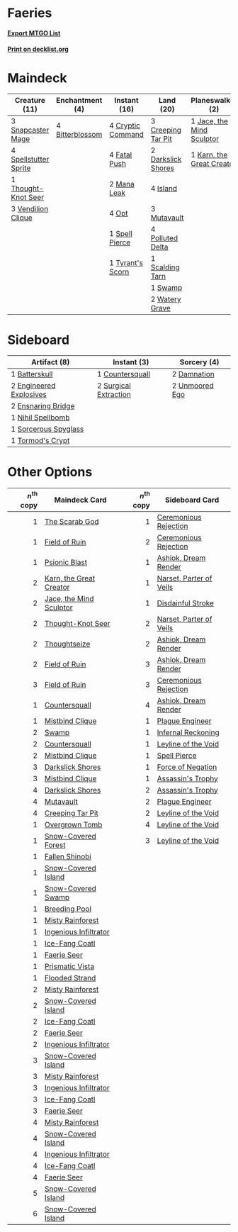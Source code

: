 # Faeries

#### [Export MTGO List](../collection/Faeries/Faeries.txt)
#### [Print on decklist.org](http://decklist.org/?deckmain=4%09Bitterblossom%0A2%09Collective%20Brutality%0A3%09Creeping%20Tar%20Pit%0A4%09Cryptic%20Command%0A2%09Darkslick%20Shores%0A4%09Fatal%20Push%0A4%09Inquisition%20of%20Kozilek%0A4%09Island%0A1%09Jace,%20the%20Mind%20Sculptor%0A1%09Karn,%20the%20Great%20Creator%0A2%09Mana%20Leak%0A3%09Mutavault%0A4%09Opt%0A4%09Polluted%20Delta%0A1%09Scalding%20Tarn%0A3%09Snapcaster%20Mage%0A1%09Spell%20Pierce%0A4%09Spellstutter%20Sprite%0A1%09Swamp%0A1%09Thought-Knot%20Seer%0A1%09Thoughtseize%0A1%09Tyrant's%20Scorn%0A3%09Vendilion%20Clique%0A2%09Watery%20Grave&deckside=1%09Batterskull%0A1%09Countersquall%0A2%09Damnation%0A2%09Engineered%20Explosives%0A2%09Ensnaring%20Bridge%0A1%09Nihil%20Spellbomb%0A1%09Sorcerous%20Spyglass%0A2%09Surgical%20Extraction%0A1%09Tormod's%20Crypt%0A2%09Unmoored%20Ego)
# Maindeck

|                                         Creature (11)                                          |                                     Enchantment (4)                                      |                                        Instant (16)                                        |                                          Land (20)                                          |                                          Planeswalker (2)                                          |                                            Sorcery (7)                                            |
|------------------------------------------------------------------------------------------------|------------------------------------------------------------------------------------------|--------------------------------------------------------------------------------------------|---------------------------------------------------------------------------------------------|----------------------------------------------------------------------------------------------------|---------------------------------------------------------------------------------------------------|
|3 [Snapcaster Mage](http://gatherer.wizards.com/Pages/Card/Details.aspx?multiverseid=227676)    |4 [Bitterblossom](http://gatherer.wizards.com/Pages/Card/Details.aspx?multiverseid=397701)|4 [Cryptic Command](http://gatherer.wizards.com/Pages/Card/Details.aspx?multiverseid=438614)|3 [Creeping Tar Pit](http://gatherer.wizards.com/Pages/Card/Details.aspx?multiverseid=457138)|1 [Jace, the Mind Sculptor](http://gatherer.wizards.com/Pages/Card/Details.aspx?multiverseid=442051)|2 [Collective Brutality](http://gatherer.wizards.com/Pages/Card/Details.aspx?multiverseid=414380)  |
|4 [Spellstutter Sprite](http://gatherer.wizards.com/Pages/Card/Details.aspx?multiverseid=139429)|                                                                                          |4 [Fatal Push](http://gatherer.wizards.com/Pages/Card/Details.aspx?multiverseid=423724)     |2 [Darkslick Shores](http://gatherer.wizards.com/Pages/Card/Details.aspx?multiverseid=209400)|1 [Karn, the Great Creator](http://gatherer.wizards.com/Pages/Card/Details.aspx?multiverseid=460928)|4 [Inquisition of Kozilek](http://gatherer.wizards.com/Pages/Card/Details.aspx?multiverseid=416897)|
|1 [Thought-Knot Seer](http://gatherer.wizards.com/Pages/Card/Details.aspx?multiverseid=407519)  |                                                                                          |2 [Mana Leak](http://gatherer.wizards.com/Pages/Card/Details.aspx?multiverseid=45242)       |4 [Island](http://gatherer.wizards.com/Pages/Card/Details.aspx?multiverseid=439857)          |                                                                                                    |1 [Thoughtseize](http://gatherer.wizards.com/Pages/Card/Details.aspx?multiverseid=438676)          |
|3 [Vendilion Clique](http://gatherer.wizards.com/Pages/Card/Details.aspx?multiverseid=442065)   |                                                                                          |4 [Opt](http://gatherer.wizards.com/Pages/Card/Details.aspx?multiverseid=442948)            |3 [Mutavault](http://gatherer.wizards.com/Pages/Card/Details.aspx?multiverseid=370733)       |                                                                                                    |                                                                                                   |
|                                                                                                |                                                                                          |1 [Spell Pierce](http://gatherer.wizards.com/Pages/Card/Details.aspx?multiverseid=425876)   |4 [Polluted Delta](http://gatherer.wizards.com/Pages/Card/Details.aspx?multiverseid=405104)  |                                                                                                    |                                                                                                   |
|                                                                                                |                                                                                          |1 [Tyrant's Scorn](http://gatherer.wizards.com/Pages/Card/Details.aspx?multiverseid=461152) |1 [Scalding Tarn](http://gatherer.wizards.com/Pages/Card/Details.aspx?multiverseid=405107)   |                                                                                                    |                                                                                                   |
|                                                                                                |                                                                                          |                                                                                            |1 [Swamp](http://gatherer.wizards.com/Pages/Card/Details.aspx?multiverseid=439858)           |                                                                                                    |                                                                                                   |
|                                                                                                |                                                                                          |                                                                                            |2 [Watery Grave](http://gatherer.wizards.com/Pages/Card/Details.aspx?multiverseid=405114)    |                                                                                                    |                                                                                                   |


# Sideboard

|                                          Artifact (8)                                           |                                          Instant (3)                                           |                                       Sorcery (4)                                       |
|-------------------------------------------------------------------------------------------------|------------------------------------------------------------------------------------------------|-----------------------------------------------------------------------------------------|
|1 [Batterskull](http://gatherer.wizards.com/Pages/Card/Details.aspx?multiverseid=233055)         |1 [Countersquall](http://gatherer.wizards.com/Pages/Card/Details.aspx?multiverseid=186327)      |2 [Damnation](http://gatherer.wizards.com/Pages/Card/Details.aspx?multiverseid=425888)   |
|2 [Engineered Explosives](http://gatherer.wizards.com/Pages/Card/Details.aspx?multiverseid=50139)|2 [Surgical Extraction](http://gatherer.wizards.com/Pages/Card/Details.aspx?multiverseid=397706)|2 [Unmoored Ego](http://gatherer.wizards.com/Pages/Card/Details.aspx?multiverseid=452962)|
|2 [Ensnaring Bridge](http://gatherer.wizards.com/Pages/Card/Details.aspx?multiverseid=15866)     |                                                                                                |                                                                                         |
|1 [Nihil Spellbomb](http://gatherer.wizards.com/Pages/Card/Details.aspx?multiverseid=442215)     |                                                                                                |                                                                                         |
|1 [Sorcerous Spyglass](http://gatherer.wizards.com/Pages/Card/Details.aspx?multiverseid=435407)  |                                                                                                |                                                                                         |
|1 [Tormod's Crypt](http://gatherer.wizards.com/Pages/Card/Details.aspx?multiverseid=389723)      |                                                                                                |                                                                                         |


# Other Options

|*n*<sup>th</sup> copy|                                          Maindeck Card                                           |*n*<sup>th</sup> copy|                                          Sideboard Card                                          |
|--------------------:|--------------------------------------------------------------------------------------------------|--------------------:|--------------------------------------------------------------------------------------------------|
|                    1|[The Scarab God](http://gatherer.wizards.com/Pages/Card/Details.aspx?multiverseid=430834)         |                    1|[Ceremonious Rejection](http://gatherer.wizards.com/Pages/Card/Details.aspx?multiverseid=417613)  |
|                    1|[Field of Ruin](http://gatherer.wizards.com/Pages/Card/Details.aspx?multiverseid=435415)          |                    2|[Ceremonious Rejection](http://gatherer.wizards.com/Pages/Card/Details.aspx?multiverseid=417613)  |
|                    1|[Psionic Blast](http://gatherer.wizards.com/Pages/Card/Details.aspx?multiverseid=719)             |                    1|[Ashiok, Dream Render](http://gatherer.wizards.com/Pages/Card/Details.aspx?multiverseid=461155)   |
|                    2|[Karn, the Great Creator](http://gatherer.wizards.com/Pages/Card/Details.aspx?multiverseid=460928)|                    1|[Narset, Parter of Veils](http://gatherer.wizards.com/Pages/Card/Details.aspx?multiverseid=460988)|
|                    2|[Jace, the Mind Sculptor](http://gatherer.wizards.com/Pages/Card/Details.aspx?multiverseid=442051)|                    1|[Disdainful Stroke](http://gatherer.wizards.com/Pages/Card/Details.aspx?multiverseid=420705)      |
|                    2|[Thought-Knot Seer](http://gatherer.wizards.com/Pages/Card/Details.aspx?multiverseid=407519)      |                    2|[Narset, Parter of Veils](http://gatherer.wizards.com/Pages/Card/Details.aspx?multiverseid=460988)|
|                    2|[Thoughtseize](http://gatherer.wizards.com/Pages/Card/Details.aspx?multiverseid=438676)           |                    2|[Ashiok, Dream Render](http://gatherer.wizards.com/Pages/Card/Details.aspx?multiverseid=461155)   |
|                    2|[Field of Ruin](http://gatherer.wizards.com/Pages/Card/Details.aspx?multiverseid=435415)          |                    3|[Ashiok, Dream Render](http://gatherer.wizards.com/Pages/Card/Details.aspx?multiverseid=461155)   |
|                    3|[Field of Ruin](http://gatherer.wizards.com/Pages/Card/Details.aspx?multiverseid=435415)          |                    3|[Ceremonious Rejection](http://gatherer.wizards.com/Pages/Card/Details.aspx?multiverseid=417613)  |
|                    1|[Countersquall](http://gatherer.wizards.com/Pages/Card/Details.aspx?multiverseid=186327)          |                    4|[Ashiok, Dream Render](http://gatherer.wizards.com/Pages/Card/Details.aspx?multiverseid=461155)   |
|                    1|[Mistbind Clique](http://gatherer.wizards.com/Pages/Card/Details.aspx?multiverseid=141825)        |                    1|[Plague Engineer](http://gatherer.wizards.com/Pages/Card/Details.aspx?multiverseid=464049)        |
|                    2|[Swamp](http://gatherer.wizards.com/Pages/Card/Details.aspx?multiverseid=439858)                  |                    1|[Infernal Reckoning](http://gatherer.wizards.com/Pages/Card/Details.aspx?multiverseid=447238)     |
|                    2|[Countersquall](http://gatherer.wizards.com/Pages/Card/Details.aspx?multiverseid=186327)          |                    1|[Leyline of the Void](http://gatherer.wizards.com/Pages/Card/Details.aspx?multiverseid=107682)    |
|                    2|[Mistbind Clique](http://gatherer.wizards.com/Pages/Card/Details.aspx?multiverseid=141825)        |                    1|[Spell Pierce](http://gatherer.wizards.com/Pages/Card/Details.aspx?multiverseid=425876)           |
|                    3|[Darkslick Shores](http://gatherer.wizards.com/Pages/Card/Details.aspx?multiverseid=209400)       |                    1|[Force of Negation](http://gatherer.wizards.com/Pages/Card/Details.aspx?multiverseid=464001)      |
|                    3|[Mistbind Clique](http://gatherer.wizards.com/Pages/Card/Details.aspx?multiverseid=141825)        |                    1|[Assassin's Trophy](http://gatherer.wizards.com/Pages/Card/Details.aspx?multiverseid=452902)      |
|                    4|[Darkslick Shores](http://gatherer.wizards.com/Pages/Card/Details.aspx?multiverseid=209400)       |                    2|[Assassin's Trophy](http://gatherer.wizards.com/Pages/Card/Details.aspx?multiverseid=452902)      |
|                    4|[Mutavault](http://gatherer.wizards.com/Pages/Card/Details.aspx?multiverseid=370733)              |                    2|[Plague Engineer](http://gatherer.wizards.com/Pages/Card/Details.aspx?multiverseid=464049)        |
|                    4|[Creeping Tar Pit](http://gatherer.wizards.com/Pages/Card/Details.aspx?multiverseid=457138)       |                    2|[Leyline of the Void](http://gatherer.wizards.com/Pages/Card/Details.aspx?multiverseid=107682)    |
|                    1|[Overgrown Tomb](http://gatherer.wizards.com/Pages/Card/Details.aspx?multiverseid=405103)         |                    4|[Leyline of the Void](http://gatherer.wizards.com/Pages/Card/Details.aspx?multiverseid=107682)    |
|                    1|[Snow-Covered Forest](http://gatherer.wizards.com/Pages/Card/Details.aspx?multiverseid=121192)    |                    3|[Leyline of the Void](http://gatherer.wizards.com/Pages/Card/Details.aspx?multiverseid=107682)    |
|                    1|[Fallen Shinobi](http://gatherer.wizards.com/Pages/Card/Details.aspx?multiverseid=464148)         |                     |                                                                                                  |
|                    1|[Snow-Covered Island](http://gatherer.wizards.com/Pages/Card/Details.aspx?multiverseid=121130)    |                     |                                                                                                  |
|                    1|[Snow-Covered Swamp](http://gatherer.wizards.com/Pages/Card/Details.aspx?multiverseid=121256)     |                     |                                                                                                  |
|                    1|[Breeding Pool](http://gatherer.wizards.com/Pages/Card/Details.aspx?multiverseid=97088)           |                     |                                                                                                  |
|                    1|[Misty Rainforest](http://gatherer.wizards.com/Pages/Card/Details.aspx?multiverseid=405102)       |                     |                                                                                                  |
|                    1|[Ingenious Infiltrator](http://gatherer.wizards.com/Pages/Card/Details.aspx?multiverseid=464153)  |                     |                                                                                                  |
|                    1|[Ice-Fang Coatl](http://gatherer.wizards.com/Pages/Card/Details.aspx?multiverseid=464152)         |                     |                                                                                                  |
|                    1|[Faerie Seer](http://gatherer.wizards.com/Pages/Card/Details.aspx?multiverseid=464000)            |                     |                                                                                                  |
|                    1|[Prismatic Vista](http://gatherer.wizards.com/Pages/Card/Details.aspx?multiverseid=464193)        |                     |                                                                                                  |
|                    1|[Flooded Strand](http://gatherer.wizards.com/Pages/Card/Details.aspx?multiverseid=405098)         |                     |                                                                                                  |
|                    2|[Misty Rainforest](http://gatherer.wizards.com/Pages/Card/Details.aspx?multiverseid=405102)       |                     |                                                                                                  |
|                    2|[Snow-Covered Island](http://gatherer.wizards.com/Pages/Card/Details.aspx?multiverseid=121130)    |                     |                                                                                                  |
|                    2|[Ice-Fang Coatl](http://gatherer.wizards.com/Pages/Card/Details.aspx?multiverseid=464152)         |                     |                                                                                                  |
|                    2|[Faerie Seer](http://gatherer.wizards.com/Pages/Card/Details.aspx?multiverseid=464000)            |                     |                                                                                                  |
|                    2|[Ingenious Infiltrator](http://gatherer.wizards.com/Pages/Card/Details.aspx?multiverseid=464153)  |                     |                                                                                                  |
|                    3|[Snow-Covered Island](http://gatherer.wizards.com/Pages/Card/Details.aspx?multiverseid=121130)    |                     |                                                                                                  |
|                    3|[Misty Rainforest](http://gatherer.wizards.com/Pages/Card/Details.aspx?multiverseid=405102)       |                     |                                                                                                  |
|                    3|[Ingenious Infiltrator](http://gatherer.wizards.com/Pages/Card/Details.aspx?multiverseid=464153)  |                     |                                                                                                  |
|                    3|[Ice-Fang Coatl](http://gatherer.wizards.com/Pages/Card/Details.aspx?multiverseid=464152)         |                     |                                                                                                  |
|                    3|[Faerie Seer](http://gatherer.wizards.com/Pages/Card/Details.aspx?multiverseid=464000)            |                     |                                                                                                  |
|                    4|[Misty Rainforest](http://gatherer.wizards.com/Pages/Card/Details.aspx?multiverseid=405102)       |                     |                                                                                                  |
|                    4|[Snow-Covered Island](http://gatherer.wizards.com/Pages/Card/Details.aspx?multiverseid=121130)    |                     |                                                                                                  |
|                    4|[Ingenious Infiltrator](http://gatherer.wizards.com/Pages/Card/Details.aspx?multiverseid=464153)  |                     |                                                                                                  |
|                    4|[Ice-Fang Coatl](http://gatherer.wizards.com/Pages/Card/Details.aspx?multiverseid=464152)         |                     |                                                                                                  |
|                    4|[Faerie Seer](http://gatherer.wizards.com/Pages/Card/Details.aspx?multiverseid=464000)            |                     |                                                                                                  |
|                    5|[Snow-Covered Island](http://gatherer.wizards.com/Pages/Card/Details.aspx?multiverseid=121130)    |                     |                                                                                                  |
|                    6|[Snow-Covered Island](http://gatherer.wizards.com/Pages/Card/Details.aspx?multiverseid=121130)    |                     |                                                                                                  |

